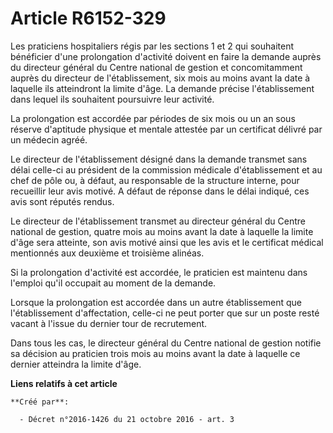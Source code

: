 # Article R6152-329

Les praticiens hospitaliers régis par les sections 1 et 2 qui souhaitent bénéficier d'une prolongation d'activité doivent en
faire la demande auprès du directeur général du Centre national de gestion et concomitamment auprès du directeur de
l'établissement, six mois au moins avant la date à laquelle ils atteindront la limite d'âge. La demande précise
l'établissement dans lequel ils souhaitent poursuivre leur activité. 

La prolongation est accordée par périodes de six mois ou un an sous réserve d'aptitude physique et mentale attestée par un
certificat délivré par un médecin agréé. 

Le directeur de l'établissement désigné dans la demande transmet sans délai celle-ci au président de la commission médicale
d'établissement et au chef de pôle ou, à défaut, au responsable de la structure interne, pour recueillir leur avis motivé. A
défaut de réponse dans le délai indiqué, ces avis sont réputés rendus. 

Le directeur de l'établissement transmet au directeur général du Centre national de gestion, quatre mois au moins avant la
date à laquelle la limite d'âge sera atteinte, son avis motivé ainsi que les avis et le certificat médical mentionnés aux
deuxième et troisième alinéas. 

Si la prolongation d'activité est accordée, le praticien est maintenu dans l'emploi qu'il occupait au moment de la demande. 

Lorsque la prolongation est accordée dans un autre établissement que l'établissement d'affectation, celle-ci ne peut porter
que sur un poste resté vacant à l'issue du dernier tour de recrutement. 

Dans tous les cas, le directeur général du Centre national de gestion notifie sa décision au praticien trois mois au moins
avant la date à laquelle ce dernier atteindra la limite d'âge.

**Liens relatifs à cet article**

	**Créé par**:

	  - Décret n°2016-1426 du 21 octobre 2016 - art. 3
